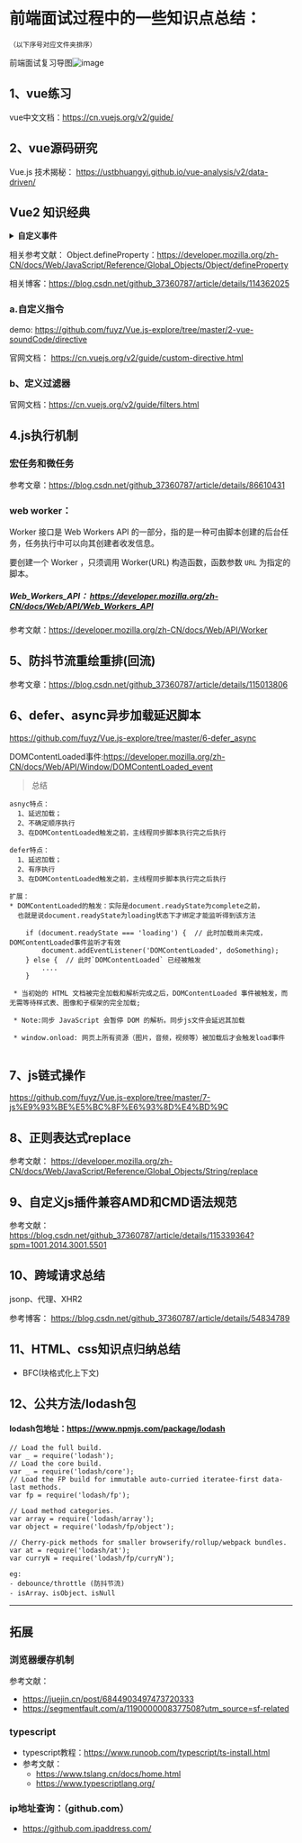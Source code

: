 # 前端面试过程中的一些知识点总结：

`（以下序号对应文件夹排序）` 

前端面试复习导图![image](https://user-images.githubusercontent.com/21302802/117795963-397dc080-b281-11eb-9fe2-aeab6d64519a.png)


## 1、vue练习

vue中文文档：https://cn.vuejs.org/v2/guide/

## 2、vue源码研究

Vue.js 技术揭秘： https://ustbhuangyi.github.io/vue-analysis/v2/data-driven/


## Vue2 知识经典
<details >
  <summary><b>自定义事件</b></summary>
   <p>利用props可以实现父子通信，通过自定义事件我们可以实现子父通信，在子组件中通过$emit()派发事件并传递参数，在父级组件通过监听事件</p>
  <ul>
   <li>
      <img src="https://user-images.githubusercontent.com/21302802/128300133-47006d3c-3483-4e89-9756-21e550760b38.png" alt="Vue2 VS Vue3" style="max-width:100%;" />      
     </li>
  </ul>
</details>


相关参考文献：
Object.defineProperty：https://developer.mozilla.org/zh-CN/docs/Web/JavaScript/Reference/Global_Objects/Object/defineProperty

相关博客：https://blog.csdn.net/github_37360787/article/details/114362025

### a.自定义指令

demo: https://github.com/fuyz/Vue.js-explore/tree/master/2-vue-soundCode/directive

官网文档： https://cn.vuejs.org/v2/guide/custom-directive.html

### b、定义过滤器
官网文档：https://cn.vuejs.org/v2/guide/filters.html

## 4.js执行机制

### 宏任务和微任务
参考文章：https://blog.csdn.net/github_37360787/article/details/86610431


### web worker： 

Worker 接口是 Web Workers API 的一部分，指的是一种可由脚本创建的后台任务，任务执行中可以向其创建者收发信息。

要创建一个 Worker ，只须调用 Worker(URL) 构造函数，函数参数 `URL` 为指定的脚本。

##### Web_Workers_API： https://developer.mozilla.org/zh-CN/docs/Web/API/Web_Workers_API
参考文献：https://developer.mozilla.org/zh-CN/docs/Web/API/Worker

## 5、防抖节流重绘重排(回流)
参考文章：https://blog.csdn.net/github_37360787/article/details/115013806

## 6、defer、async异步加载延迟脚本

https://github.com/fuyz/Vue.js-explore/tree/master/6-defer_async

DOMContentLoaded事件:https://developer.mozilla.org/zh-CN/docs/Web/API/Window/DOMContentLoaded_event

> 总结
   
  ``` 
  asnyc特点：
    1、延迟加载；
    2、不确定顺序执行
    3、在DOMContentLoaded触发之前，主线程同步脚本执行完之后执行 

  defer特点：
    1、延迟加载；
    2、有序执行
    3、在DOMContentLoaded触发之前，主线程同步脚本执行完之后执行 

  扩展：
  * DOMContentLoaded的触发：实际是document.readyState为complete之前，
    也就是说document.readyState为loading状态下才绑定才能监听得到该方法
  
      if (document.readyState === 'loading') {  // 此时加载尚未完成，DOMContentLoaded事件监听才有效
          document.addEventListener('DOMContentLoaded', doSomething);
      } else {  // 此时`DOMContentLoaded` 已经被触发
          ....
      }
   
   * 当初始的 HTML 文档被完全加载和解析完成之后，DOMContentLoaded 事件被触发，而无需等待样式表、图像和子框架的完全加载;

   * Note:同步 JavaScript 会暂停 DOM 的解析。同步js文件会延迟其加载

   * window.onload: 网页上所有资源（图片，音频，视频等）被加载后才会触发load事件
    
```
## 7、js链式操作

https://github.com/fuyz/Vue.js-explore/tree/master/7-js%E9%93%BE%E5%BC%8F%E6%93%8D%E4%BD%9C

## 8、正则表达式replace

参考文献： https://developer.mozilla.org/zh-CN/docs/Web/JavaScript/Reference/Global_Objects/String/replace

## 9、自定义js插件兼容AMD和CMD语法规范

参考文献：https://blog.csdn.net/github_37360787/article/details/115339364?spm=1001.2014.3001.5501

## 10、跨域请求总结

jsonp、代理、XHR2

参考博客： https://blog.csdn.net/github_37360787/article/details/54834789

## 11、HTML、css知识点归纳总结

- BFC(块格式化上下文)

## 12、公共方法/lodash包

#### lodash包地址：https://www.npmjs.com/package/lodash

```
// Load the full build.
var _ = require('lodash');
// Load the core build.
var _ = require('lodash/core');
// Load the FP build for immutable auto-curried iteratee-first data-last methods.
var fp = require('lodash/fp');

// Load method categories.
var array = require('lodash/array');
var object = require('lodash/fp/object');

// Cherry-pick methods for smaller browserify/rollup/webpack bundles.
var at = require('lodash/at');
var curryN = require('lodash/fp/curryN');
```

```
eg:
- debounce/throttle (防抖节流)
- isArray、isObject、isNull
```

------------------------------------------------------------------------------------
## 拓展

### 浏览器缓存机制
参考文献：
   - https://juejin.cn/post/6844903497473720333
   - https://segmentfault.com/a/1190000008377508?utm_source=sf-related  
      
### typescript
   - typescript教程：https://www.runoob.com/typescript/ts-install.html   
   - 参考文献：
      - https://www.tslang.cn/docs/home.html
      - https://www.typescriptlang.org/

### ip地址查询：（github.com）
   - https://github.com.ipaddress.com/

